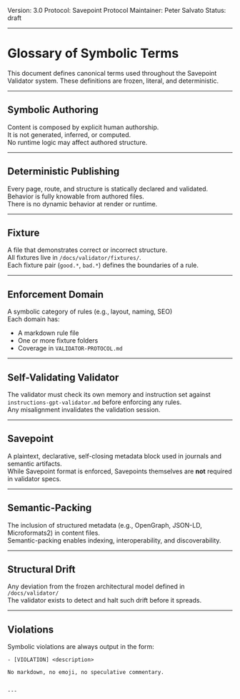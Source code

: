 Version: 3.0
Protocol: Savepoint Protocol
Maintainer: Peter Salvato
Status: draft

---

# Glossary of Symbolic Terms

This document defines canonical terms used throughout the Savepoint Validator system. These definitions are frozen, literal, and deterministic.

---

## Symbolic Authoring  
Content is composed by explicit human authorship.  
It is not generated, inferred, or computed.  
No runtime logic may affect authored structure.

---

## Deterministic Publishing  
Every page, route, and structure is statically declared and validated.  
Behavior is fully knowable from authored files.  
There is no dynamic behavior at render or runtime.

---

## Fixture  
A file that demonstrates correct or incorrect structure.  
All fixtures live in `/docs/validator/fixtures/`.  
Each fixture pair (`good.*`, `bad.*`) defines the boundaries of a rule.

---

## Enforcement Domain  
A symbolic category of rules (e.g., layout, naming, SEO)  
Each domain has:
- A markdown rule file  
- One or more fixture folders  
- Coverage in `VALIDATOR-PROTOCOL.md`

---

## Self-Validating Validator  
The validator must check its own memory and instruction set against `instructions-gpt-validator.md` before enforcing any rules.  
Any misalignment invalidates the validation session.

---

## Savepoint  
A plaintext, declarative, self-closing metadata block used in journals and semantic artifacts.  
While Savepoint format is enforced, Savepoints themselves are **not** required in validator specs.

---

## Semantic-Packing  
The inclusion of structured metadata (e.g., OpenGraph, JSON-LD, Microformats2) in content files.  
Semantic-packing enables indexing, interoperability, and discoverability.

---

## Structural Drift  
Any deviation from the frozen architectural model defined in `/docs/validator/`  
The validator exists to detect and halt such drift before it spreads.

---

## Violations  
Symbolic violations are always output in the form:

```plaintext
- [VIOLATION] <description>

No markdown, no emoji, no speculative commentary.


---